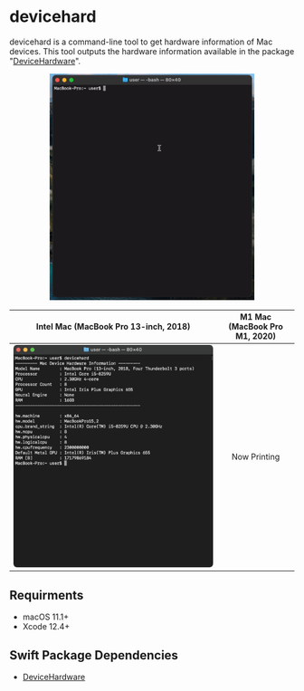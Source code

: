 # devicehard
devicehard is a command-line tool to get hardware information of Mac devices.  This tool outputs the hardware information available in the package "[DeviceHardware](https://github.com/Shakshi3104/DeviceHardware)".

<p align="center">
  <img src="materials/result_intel_mac.gif" height=400 />
</p>

| Intel Mac (MacBook Pro 13-inch, 2018) | M1 Mac (MacBook Pro M1, 2020) |
| :----------------------: | :---------------------------: |
| ![](materials/result_intel_mac.png) | Now Printing |

## Requirments
- macOS 11.1+
- Xcode 12.4+

## Swift Package Dependencies

- [DeviceHardware](https://github.com/Shakshi3104/DeviceHardware)

